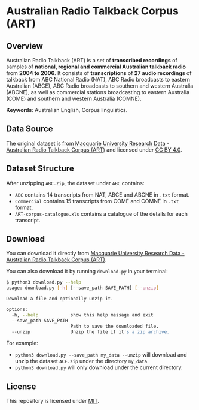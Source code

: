 # Australian Radio Talkback Corpus (ART)

## Overview

Australian Radio Talkback (ART) is a set of **transcribed recordings** of samples of **national, regional and commercial Australian talkback radio** from **2004 to 2006**. It consists of **transcriptions** of **27 audio recordings** of talkback from ABC National Radio (NAT), ABC Radio broadcasts to eastern Australian (ABCE), ABC Radio broadcasts to southern and western Australia (ABCNE), as well as commercial stations broadcasting to eastern Australia (COME) and southern and western Australia (COMNE).

**Keywords**: Australian English, Corpus linguistics.

## Data Source

The original dataset is from [Macquarie University Research Data - Australian Radio Talkback Corpus (ART)](https://figshare.mq.edu.au/articles/dataset/Australian_Radio_Talkback_Corpus_ART_/24769434?file=43534011) and licensed under [CC BY 4.0](https://creativecommons.org/licenses/by/4.0/).

## Dataset Structure

After unzipping `ABC.zip`, the dataset under `ABC` contains:

- `ABC` contains 14 transcripts from NAT, ABCE and ABCNE in `.txt` format.
- `Commercial` contains 15 transcripts from COME and COMNE in `.txt` format.
- `ART-corpus-catalogue.xls` contains a catalogue of the details for each transcript.

## Download

You can download it directly from [Macquarie University Research Data - Australian Radio Talkback Corpus (ART)](https://figshare.mq.edu.au/articles/dataset/Australian_Radio_Talkback_Corpus_ART_/24769434?file=43534011).

You can also download it by running `download.py` in your terminal:

```bash
$ python3 download.py --help                       
usage: download.py [-h] [--save_path SAVE_PATH] [--unzip]

Download a file and optionally unzip it.

options:
  -h, --help            show this help message and exit
  --save_path SAVE_PATH
                        Path to save the downloaded file.
  --unzip               Unzip the file if it's a zip archive.
```

For example:

- `python3 download.py --save_path my_data --unzip` will download and unzip the dataset `ACE.zip` under the directory `my_data`.
- `python3 download.py` will only download under the current directory.

## License

This repository is licensed under [MIT](https://opensource.org/license/mit).